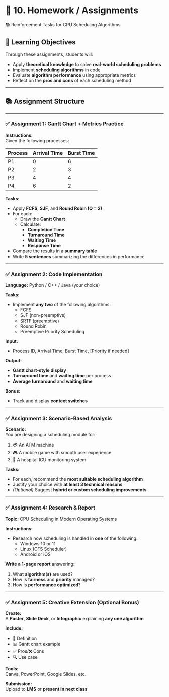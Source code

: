 # 📝 10. Homework / Assignments  
📚 Reinforcement Tasks for CPU Scheduling Algorithms

## 🎯 Learning Objectives

Through these assignments, students will:

- Apply **theoretical knowledge** to solve **real-world scheduling problems**  
- Implement **scheduling algorithms** in code  
- Evaluate **algorithm performance** using appropriate metrics  
- Reflect on the **pros and cons** of each scheduling method  

---

## 📚 Assignment Structure

---

### ✅ Assignment 1: Gantt Chart + Metrics Practice

**Instructions:**  
Given the following processes:

| Process | Arrival Time | Burst Time |
|---------|--------------|------------|
| P1      | 0            | 6          |
| P2      | 2            | 3          |
| P3      | 4            | 4          |
| P4      | 6            | 2          |

**Tasks:**

- Apply **FCFS**, **SJF**, and **Round Robin (Q = 2)**  
- For each:
  - Draw the **Gantt Chart**
  - Calculate:
    - **Completion Time**
    - **Turnaround Time**
    - **Waiting Time**
    - **Response Time**
- Compare the results in a **summary table**  
- Write **5 sentences** summarizing the differences in performance

---

### ✅ Assignment 2: Code Implementation

**Language:** Python / C++ / Java (your choice)

**Tasks:**

- Implement **any two** of the following algorithms:
  - FCFS  
  - SJF (non-preemptive)  
  - SRTF (preemptive)  
  - Round Robin  
  - Preemptive Priority Scheduling

**Input:**

- Process ID, Arrival Time, Burst Time, [Priority if needed]

**Output:**

- **Gantt chart-style display**  
- **Turnaround time** and **waiting time** per process  
- **Average turnaround** and **waiting time**

**Bonus:**  
- Track and display **context switches**

---

### ✅ Assignment 3: Scenario-Based Analysis

**Scenario:**  
You are designing a scheduling module for:

1. 💳 An ATM machine  
2. 🎮 A mobile game with smooth user experience  
3. 🏥 A hospital ICU monitoring system

**Tasks:**

- For each, recommend the **most suitable scheduling algorithm**  
- Justify your choice with **at least 3 technical reasons**  
- *(Optional)* Suggest **hybrid or custom scheduling improvements**

---

### ✅ Assignment 4: Research & Report

**Topic:** CPU Scheduling in Modern Operating Systems

**Instructions:**

- Research how scheduling is handled in **one** of the following:
  - Windows 10 or 11  
  - Linux (CFS Scheduler)  
  - Android or iOS  

**Write a 1-page report** answering:

1. What **algorithm(s)** are used?  
2. How is **fairness** and **priority** managed?  
3. How is **performance optimized**?

---

### ✅ Assignment 5: Creative Extension (Optional Bonus)

**Create:**  
A **Poster**, **Slide Deck**, or **Infographic** explaining **any one algorithm**

**Include:**

- 📌 Definition  
- 📊 Gantt chart example  
- ✅ Pros/❌ Cons  
- 🔍 Use case

**Tools:**  
Canva, PowerPoint, Google Slides, etc.

**Submission:**  
Upload to **LMS** or **present in next class**
